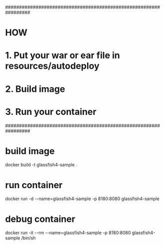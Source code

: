 #################################################################
# HOW								#
# 1. Put your war or ear file in resources/autodeploy 		#
# 2. Build image						#
# 3. Run your container						#
#################################################################

# build image
docker build -t glassfish4-sample .

# run container
docker run -d --name=glassfish4-sample -p 8180:8080 glassfish4-sample

# debug container
docker run -it --rm --name=glassfish4-sample -p 8180:8080 glassfish4-sample /bin/sh
